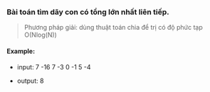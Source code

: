 ### Bài toán tìm dãy con có tổng lớn nhất liên tiếp.

> Phương pháp giải: dùng thuật toán chia để trị có độ phức tạp O(Nlog(N))

#### Example:
- input: 
7 
-16 7 -3 0 -1 5 -4

- output: 
8